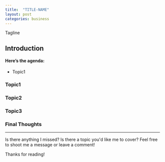 ```yaml
---
title:  "TITLE-NAME"
layout: post
categories: business
---
```

Tagline

## Introduction

#### Here’s the agenda:
* Topic1

### Topic1


### Topic2


###  Topic3


### Final Thoughts


---

Is there anything I missed? Is there a topic you'd like me to cover? Feel free to shoot me a message or leave a comment!

Thanks for reading!
